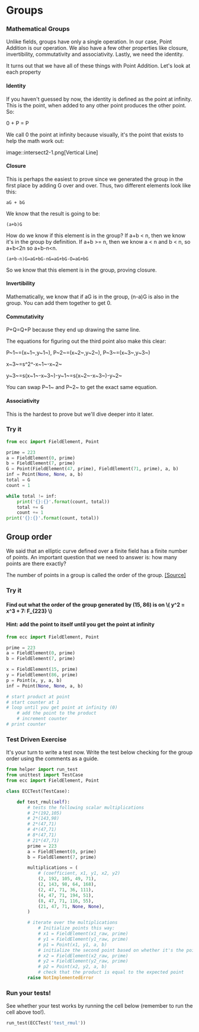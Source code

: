 
# Groups

### Mathematical Groups

Unlike fields, groups have only a single operation. In our case, Point Addition is our operation. We also have a few other properties like closure, invertibility, commutativity and associativity. Lastly, we need the identity.

It turns out that we have all of these things with Point Addition. Let's look at each property

#### Identity

If you haven't guessed by now, the identity is defined as the point at infinity. This is the point, when added to any other point produces the other point. So:

0 + P = P

We call 0 the point at infinity because visually, it's the point that exists to help the math work out:

image::intersect2-1.png[Vertical Line]

#### Closure

This is perhaps the easiest to prove since we generated the group in the first place by adding G over and over. Thus, two different elements look like this:

`aG + bG`

We know that the result is going to be:

`(a+b)G`

How do we know if this element is in the group? If a+b < n, then we know it's in the group by definition. If a+b >= n, then we know a < n and b < n, so a+b<2n so a+b-n<n.

`(a+b-n)G=aG+bG-nG=aG+bG-O=aG+bG`

So we know that this element is in the group, proving closure.

#### Invertibility

Mathematically, we know that if aG is in the group, (n-a)G is also in the group. You can add them together to get 0.

#### Commutativity

P+Q=Q+P because they end up drawing the same line.

The equations for figuring out the third point also make this clear:

P~1~=(x~1~,y~1~), P~2~=(x~2~,y~2~), P~3~=(x~3~,y~3~)

x~3~=s^2^-x~1~-x~2~

y~3~=s(x~1~-x~3~)-y~1~=s(x~2~-x~3~)-y~2~

You can swap P~1~ and P~2~ to get the exact same equation.

#### Associativity

This is the hardest to prove but we'll dive deeper into it later.

### Try it


```python
from ecc import FieldElement, Point

prime = 223
a = FieldElement(0, prime)
b = FieldElement(7, prime)
G = Point(FieldElement(47, prime), FieldElement(71, prime), a, b)
inf = Point(None, None, a, b)
total = G
count = 1

while total != inf:
    print('{}:{}'.format(count, total))
    total += G
    count += 1
print('{}:{}'.format(count, total))
```

## Group order

We said that an elliptic curve defined over a finite field has a finite number of points. An important question that we need to answer is: how many points are there exactly?

The number of points in a group is called the order of the group. [[Source]](http://andrea.corbellini.name/2015/05/23/elliptic-curve-cryptography-finite-fields-and-discrete-logarithms/)

### Try it

#### Find out what the order of the group generated by (15, 86) is on  \\( y^2 = x^3 + 7: F_{223} \\)

#### Hint: add the point to itself until you get the point at infinity


```python
from ecc import FieldElement, Point

prime = 223
a = FieldElement(0, prime)
b = FieldElement(7, prime)

x = FieldElement(15, prime)
y = FieldElement(86, prime)
p = Point(x, y, a, b)
inf = Point(None, None, a, b)

# start product at point
# start counter at 1
# loop until you get point at infinity (0)
    # add the point to the product
    # increment counter
# print counter
```

### Test Driven Exercise

It's your turn to write a test now. Write the test below checking for the group order using the comments as a guide.


```python
from helper import run_test
from unittest import TestCase
from ecc import FieldElement, Point

class ECCTest(TestCase):

    def test_rmul(self):
        # tests the following scalar multiplications
        # 2*(192,105)
        # 2*(143,98)
        # 2*(47,71)
        # 4*(47,71)
        # 8*(47,71)
        # 21*(47,71)
        prime = 223
        a = FieldElement(0, prime)
        b = FieldElement(7, prime)

        multiplications = (
            # (coefficient, x1, y1, x2, y2)
            (2, 192, 105, 49, 71),
            (2, 143, 98, 64, 168),
            (2, 47, 71, 36, 111),
            (4, 47, 71, 194, 51),
            (8, 47, 71, 116, 55),
            (21, 47, 71, None, None),
        )

        # iterate over the multiplications
            # Initialize points this way:
            # x1 = FieldElement(x1_raw, prime)
            # y1 = FieldElement(y1_raw, prime)
            # p1 = Point(x1, y1, a, b)
            # initialize the second point based on whether it's the point at infinity
            # x2 = FieldElement(x2_raw, prime)
            # y2 = FieldElement(y2_raw, prime)
            # p2 = Point(x2, y2, a, b)
            # check that the product is equal to the expected point
        raise NotImplementedError
```

### Run your tests!

See whether your test works by running the cell below (remember to run the cell above too!).


```python
run_test(ECCTest('test_rmul'))
```
